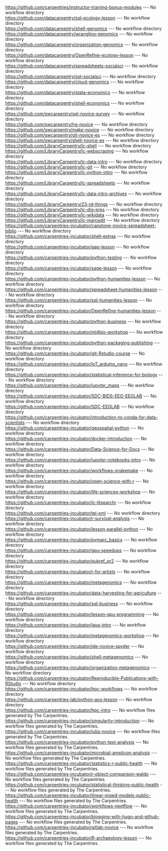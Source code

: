 https://github.com/carpentries/instructor-training-bonus-modules --- No workflow directory    
https://github.com/datacarpentry/sql-ecology-lesson --- No workflow directory    
https://github.com/datacarpentry/shell-genomics --- No workflow directory    
https://github.com/datacarpentry/wrangling-genomics --- No workflow directory    
https://github.com/datacarpentry/organization-genomics --- No workflow directory    
https://github.com/datacarpentry/OpenRefine-ecology-lesson --- No workflow directory    
https://github.com/datacarpentry/spreadsheets-socialsci --- No workflow directory    
https://github.com/datacarpentry/sql-socialsci --- No workflow directory    
https://github.com/datacarpentry/cloud-genomics --- No workflow directory    
https://github.com/datacarpentry/stata-economics --- No workflow directory    
https://github.com/datacarpentry/shell-economics --- No workflow directory    
https://github.com/swcarpentry/sql-novice-survey --- No workflow directory    
https://github.com/swcarpentry/hg-novice --- No workflow directory    
https://github.com/swcarpentry/make-novice --- No workflow directory    
https://github.com/swcarpentry/git-novice-es --- No workflow directory    
https://github.com/swcarpentry/shell-novice-es --- No workflow directory    
https://github.com/LibraryCarpentry/lc-shell --- No workflow directory    
https://github.com/LibraryCarpentry/lc-webscraping --- No workflow directory    
https://github.com/LibraryCarpentry/lc-data-intro --- No workflow directory    
https://github.com/LibraryCarpentry/lc-git --- No workflow directory    
https://github.com/LibraryCarpentry/lc-python-intro --- No workflow directory    
https://github.com/LibraryCarpentry/lc-spreadsheets --- No workflow directory    
https://github.com/LibraryCarpentry/lc-data-intro-archives --- No workflow directory    
https://github.com/LibraryCarpentry/23-rd-things --- No workflow directory    
https://github.com/LibraryCarpentry/lc-dig-pres --- No workflow directory    
https://github.com/LibraryCarpentry/lc-wikidata --- No workflow directory    
https://github.com/LibraryCarpentry/lc-marcedit --- No workflow directory    
https://github.com/carpentries-incubator/capstone-novice-spreadsheet-biblio --- No workflow directory    
https://github.com/carpentries-incubator/shell-extras --- No workflow directory    
https://github.com/carpentries-incubator/gap-lesson --- No workflow directory    
https://github.com/carpentries-incubator/python-testing --- No workflow directory    
https://github.com/carpentries-incubator/sage-lesson --- No workflow directory    
https://github.com/carpentries-incubator/python-humanities-lesson --- No workflow directory    
https://github.com/carpentries-incubator/spreadsheet-humanities-lesson --- No workflow directory    
https://github.com/carpentries-incubator/sql-humanities-lesson --- No workflow directory    
https://github.com/carpentries-incubator/OpenRefine-humanities-lesson --- No workflow directory    
https://github.com/carpentries-incubator/python-business --- No workflow directory    
https://github.com/carpentries-incubator/ml4bio-workshop --- No workflow directory    
https://github.com/carpentries-incubator/python-packaging-publishing --- No workflow directory    
https://github.com/carpentries-incubator/git-Rstudio-course --- No workflow directory    
https://github.com/carpentries-incubator/IoT_arduino_nano --- No workflow directory    
https://github.com/carpentries-incubator/statistical-inference-for-biology --- No workflow directory    
https://github.com/carpentries-incubator/jupyter_maps --- No workflow directory    
https://github.com/carpentries-incubator/SDC-BIDS-EEG-EEGLAB --- No workflow directory    
https://github.com/carpentries-incubator/SDC-EEGLAB --- No workflow directory    
https://github.com/carpentries-incubator/introduction-to-conda-for-data-scientists --- No workflow directory    
https://github.com/carpentries-incubator/geospatial-python --- No workflow directory    
https://github.com/carpentries-incubator/docker-introduction --- No workflow directory    
https://github.com/carpentries-incubator/Data-Science-for-Docs --- No workflow directory    
https://github.com/carpentries-incubator/jupyter-notebooks-intro --- No workflow directory    
https://github.com/carpentries-incubator/workflows-snakemake --- No workflow directory    
https://github.com/carpentries-incubator/open-science-with-r --- No workflow directory    
https://github.com/carpentries-incubator/life-sciences-workshop --- No workflow directory    
https://github.com/carpentries-incubator/lc-litsearchr --- No workflow directory    
https://github.com/carpentries-incubator/tei-xml --- No workflow directory    
https://github.com/carpentries-incubator/r-survival-analysis --- No workflow directory    
https://github.com/carpentries-incubator/lesson-parallel-python --- No workflow directory    
https://github.com/carpentries-incubator/pymarc_basics --- No workflow directory    
https://github.com/carpentries-incubator/gpu-speedups --- No workflow directory    
https://github.com/carpentries-incubator/eukref_pr2 --- No workflow directory    
https://github.com/carpentries-incubator/r-for-artists --- No workflow directory    
https://github.com/carpentries-incubator/metagenomics --- No workflow directory    
https://github.com/carpentries-incubator/data-harvesting-for-agriculture --- No workflow directory    
https://github.com/carpentries-incubator/sql-business --- No workflow directory    
https://github.com/carpentries-incubator/lesson-gpu-programming --- No workflow directory    
https://github.com/carpentries-incubator/java-intro --- No workflow directory    
https://github.com/carpentries-incubator/metagenomics-workshop --- No workflow directory    
https://github.com/carpentries-incubator/ide-novice-spyder --- No workflow directory    
https://github.com/carpentries-incubator/shell-metagenomics --- No workflow directory    
https://github.com/carpentries-incubator/organization-metagenomics --- No workflow directory    
https://github.com/carpentries-incubator/Reproducible-Publications-with-RStudio --- No workflow directory    
https://github.com/carpentries-incubator/hpc-workflows --- No workflow directory    
https://github.com/carpentries-lab/python-aos-lesson --- No workflow directory    
https://github.com/carpentries-incubator/hpc-intro --- No workflow files generated by The Carpentries.    
https://github.com/carpentries-incubator/singularity-introduction --- No workflow files generated by The Carpentries.    
https://github.com/carpentries-incubator/julia-novice --- No workflow files generated by The Carpentries.    
https://github.com/carpentries-incubator/python-text-analysis --- No workflow files generated by The Carpentries.    
https://github.com/carpentries-incubator/microbial-amplicon-analysis --- No workflow files generated by The Carpentries.    
https://github.com/carpentries-incubator/statistics-r-public-health --- No workflow files generated by The Carpentries.    
https://github.com/carpentries-incubator/r-object-comparison-waldo --- No workflow files generated by The Carpentries.    
https://github.com/carpentries-incubator/statistical-thinking-public-health --- No workflow files generated by The Carpentries.    
https://github.com/carpentries-incubator/linear-mixed-models-public-health --- No workflow files generated by The Carpentries.    
https://github.com/carpentries-incubator/workflows-nextflow --- No workflow files generated by The Carpentries.    
https://github.com/carpentries-incubator/blogging-with-hugo-and-github-pages --- No workflow files generated by The Carpentries.    
https://github.com/carpentries-incubator/gitlab-novice --- No workflow files generated by The Carpentries.    
https://github.com/carpentries-incubator/R-archaeology-lesson --- No workflow files generated by The Carpentries.
